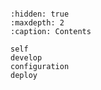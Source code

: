 ```{include} ../README.md
```

```{toctree}
:hidden: true
:maxdepth: 2
:caption: Contents

self
develop
configuration
deploy
```
